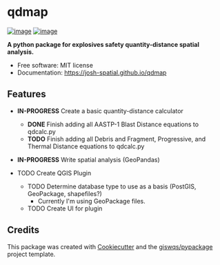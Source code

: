 # qdmap


[![image](https://img.shields.io/pypi/v/qdmap.svg)](https://pypi.python.org/pypi/qdmap)
[![image](https://github.com/josh-spatial/qdmap/workflows/build/badge.svg)](https://github.com/josh-spatial/qdmap/actions?query=workflow%3Abuild)

**A python package for explosives safety quantity-distance spatial analysis.**

-   Free software: MIT license
-   Documentation: https://josh-spatial.github.io/qdmap


## Features

- **IN-PROGRESS** Create a basic quantity-distance calculator
    - **DONE** Finish adding all AASTP-1 Blast Distance equations to qdcalc.py
    - **TODO** Finish adding all Debris and Fragment, Progressive, and Thermal Distance equations to qdcalc.py
- **IN-PROGRESS** Write spatial analysis (GeoPandas)

- TODO Create QGIS Plugin
    - TODO Determine database type to use as a basis (PostGIS, GeoPackage, shapefiles?)
        - Currently I'm using GeoPackage files.
    - TODO Create UI for plugin

## Credits

This package was created with [Cookiecutter](https://github.com/cookiecutter/cookiecutter) and the [giswqs/pypackage](https://github.com/giswqs/pypackage) project template.
